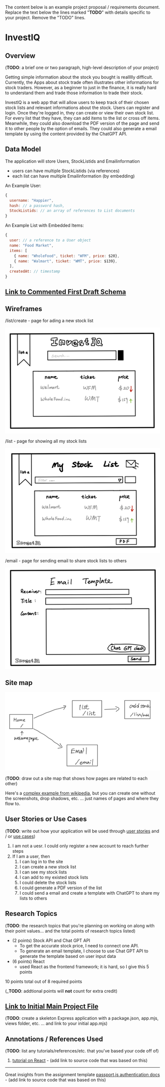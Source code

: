 The content below is an example project proposal / requirements document. Replace the text below the lines marked "__TODO__" with details specific to your project. Remove the "TODO" lines.


# InvestIQ

## Overview

(__TODO__: a brief one or two paragraph, high-level description of your project)

Getting simple information about the stock you bought is reallllly difficult. Currently, the Apps about stock trade often illustrates other informations for stock traders. However, as a beginner to just in the finance, it is really hard to understand them and trade those information to trade their stock. 

InvestIQ is a web app that will allow users to keep track of their chosen stock lists and relevant informations about the stock. Users can register and login. Once they're logged in, they can create or view their own stock list. For every list that they have, they can add items to the list or cross off items. Meanwhile, they could also download the PDF version of the page and send it to other people by the option of emails. They could also generate a email template by using the content provided by the ChatGPT API.


## Data Model

The application will store Users, StockListids and Emailinformation

* users can have multiple StockListids (via references)
* each list can have multiple Emailinformation (by embedding)


An Example User:

```javascript
{
  username: "Happier",
  hash: // a password hash,
  StockListids: // an array of references to List documents
}
```

An Example List with Embedded Items:

```javascript
{
  user: // a reference to a User object
  name: "Food Market",
  items: [
    { name: "WholeFood", ticket: "WFM", price: $20},
    { name: "Walmart", ticket: "WMT", price: $139},
  ],
  createdAt: // timestamp
}
```


## [Link to Commented First Draft Schema](db.mjs) 


## Wireframes

/list/create - page for ading a new stock list

![list add](documentation/add.png)

/list - page for showing all my stock lists

![list](documentation/list.png)

/email - page for sending email to share stock lists to others 

![list](documentation/email.png)

## Site map

![list](documentation/outlint.png)

(__TODO__: draw out a site map that shows how pages are related to each other)

Here's a [complex example from wikipedia](https://upload.wikimedia.org/wikipedia/commons/2/20/Sitemap_google.jpg), but you can create one without the screenshots, drop shadows, etc. ... just names of pages and where they flow to.

## User Stories or Use Cases

(__TODO__: write out how your application will be used through [user stories](http://en.wikipedia.org/wiki/User_story#Format) and / or [use cases](https://en.wikipedia.org/wiki/Use_case))

1. I am not a uesr. I could only register a new account to reach further steps
2. If I am a user, then
   1. I can log in to the site
   2. I can create a new stock list 
   3. I can see my stock lists
   4. I can add to my existed stock lists
   5. I could delete the stock lists
   6. I could generate a PDF version of the list
   7. I could send a email and create a template with ChatGPT to share my lists to others

## Research Topics

(__TODO__: the research topics that you're planning on working on along with their point values... and the total points of research topics listed)

* (2 points) Stock API and Chat GPT API
    * To get the accurate stock price, I need to connect one API.
    * To generate an email template, I choose to use Chat GPT API to generate the template based on user input data
* (6 points) React
    * used React as the frontend framework; it is hard, so I give this 5 points

10 points total out of 8 required points 


(___TODO__: addtional points will __not__ count for extra credit)


## [Link to Initial Main Project File](app.mjs) 

(__TODO__: create a skeleton Express application with a package.json, app.mjs, views folder, etc. ... and link to your initial app.mjs)

## Annotations / References Used

(__TODO__: list any tutorials/references/etc. that you've based your code off of)


1. [tutorial on React](https://www.google.com/search?q=tutorial+on+react&rlz=1C5CHFA_enUS969US969&oq=tutorial+on+react&aqs=chrome..69i57j0i512l2j0i22i30l7.3428j0j4&sourceid=chrome&ie=UTF-8#fpstate=ive&vld=cid:6940e391,vid:Ke90Tje7VS0) - (add link to source code that was based on this)

--------------------------------------------------------
Great insights from the assignment template
[passport.js authentication docs](http://passportjs.org/docs) - (add link to source code that was based on this)